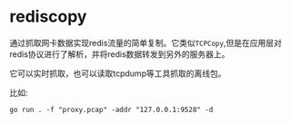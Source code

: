 # rediscopy

通过抓取网卡数据实现redis流量的简单复制。它类似`TCPCopy`,但是在应用层对redis协议进行了解析，并将redis数据转发到另外的服务器上。

它可以实时抓取，也可以读取tcpdump等工具抓取的离线包。

比如:

```
go run . -f "proxy.pcap" -addr "127.0.0.1:9528" -d
```

